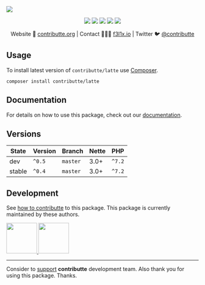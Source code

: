![](https://heatbadger.now.sh/github/contributte/latte/)

<p align=center>
  <a href="https://travis-ci.org/contributte/latte"><img src="https://img.shields.io/travis/contributte/latte.svg?style=flat-square"></a>
  <a href="https://coveralls.io/r/contributte/latte"><img src="https://img.shields.io/coveralls/contributte/latte.svg?style=flat-square"></a>
  <a href="https://packagist.org/packages/contributte/latte"><img src="https://img.shields.io/packagist/dm/contributte/latte.svg?style=flat-square"></a>
  <a href="https://packagist.org/packages/contributte/latte"><img src="https://img.shields.io/packagist/v/contributte/latte.svg?style=flat-square"></a>
  <a href="http://bit.ly/ctteg"><img src="https://img.shields.io/gitter/room/contributte/contributte.svg?style=flat-square"></a>
<p>

<p align=center>
Website 🚀 <a href="https://contributte.org">contributte.org</a> | Contact 👨🏻‍💻 <a href="https://f3l1x.io">f3l1x.io</a> | Twitter 🐦 <a href="https://twitter.com/contributte">@contributte</a>
</p>

## Usage

To install latest version of `contributte/latte` use [Composer](https://getcomposer.com).

```
composer install contributte/latte
```

## Documentation

For details on how to use this package, check out our [documentation](.docs).

## Versions

| State       | Version | Branch   | Nette | PHP     |
|-------------|---------|----------|-------|---------|
| dev         | `^0.5`  | `master` | 3.0+  | `^7.2`  |
| stable      | `^0.4`  | `master` | 3.0+  | `^7.2`  |

## Development

See [how to contributte](https://contributte.org) to this package. This package is currently maintained by these authors.

<a href="https://github.com/f3l1x">
    <img width="80" height="80" src="https://avatars2.githubusercontent.com/u/538058?v=3&s=80">
</a>
<a href="https://github.com/mabar">
    <img width="80" height="80" src="https://avatars0.githubusercontent.com/u/20974277?s=80&v=4">
</a>

-----

Consider to [support](https://contributte.com/partners) **contributte** development team.
Also thank you for using this package. Thanks.

